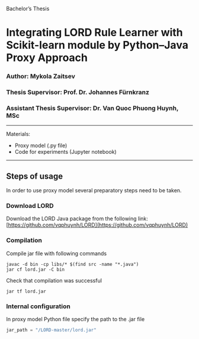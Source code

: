 Bachelor’s Thesis
# Integrating LORD Rule Learner with Scikit-learn module by Python–Java Proxy Approach
### Author: Mykola Zaitsev
### Thesis Supervisor: Prof. Dr. Johannes Fürnkranz
### Assistant Thesis Supervisor: Dr. Van Quoc Phuong Huynh, MSc
-----
Materials:
- Proxy model (.py file)
- Code for experiments (Jupyter notebook)
-----
## Steps of usage
In order to use proxy model several preparatory steps need to be taken.
### Download LORD
Download the LORD Java package from the following link:
[https://github.com/vqphuynh/LORD](https://github.com/vqphuynh/LORD)

### Compilation
Compile jar file with following commands
```console
javac -d bin -cp libs/* $(find src -name "*.java")
jar cf lord.jar -C bin 
```
Check that compilation was successful
```console
jar tf lord.jar 
```

### Internal configuration
In proxy model Python file specify the path to the .jar file
```python
jar_path = "/LORD-master/lord.jar"
```
